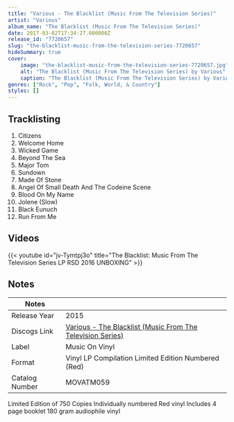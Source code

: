 ```yaml
---
title: "Various - The Blacklist (Music From The Television Series)"
artist: "Various"
album_name: "The Blacklist (Music From The Television Series)"
date: 2017-03-02T17:34:27.000000Z
release_id: "7720657"
slug: "the-blacklist-music-from-the-television-series-7720657"
hideSummary: true
cover:
    image: "the-blacklist-music-from-the-television-series-7720657.jpg"
    alt: "The Blacklist (Music From The Television Series) by Various"
    caption: "The Blacklist (Music From The Television Series) by Various"
genres: ["Rock", "Pop", "Folk, World, & Country"]
styles: []
---
```


## Tracklisting
1. Citizens
2. Welcome Home
3. Wicked Game
4. Beyond The Sea
5. Major Tom
6. Sundown
7. Made Of Stone
8. Angel Of Small Death And The Codeine Scene
9. Blood On My Name
10. Jolene (Slow)
11. Black Eunuch
12. Run From Me




## Videos
{{< youtube id="jv-Tymtpj3o" title="The Blacklist: Music From The Television Series LP RSD 2016 UNBOXING" >}}

## Notes
| Notes          |             |
| ---------------| ----------- |
| Release Year   | 2015 |
| Discogs Link   | [Various - The Blacklist (Music From The Television Series)](https://www.discogs.com/release/7720657-Various-The-Blacklist-Music-From-The-Television-Series) |
| Label          | Music On Vinyl |
| Format         | Vinyl LP Compilation Limited Edition Numbered (Red) |
| Catalog Number | MOVATM059 |

Limited Edition of 750 Copies
Individually numbered
Red vinyl
Includes 4 page booklet
180 gram audiophile vinyl
